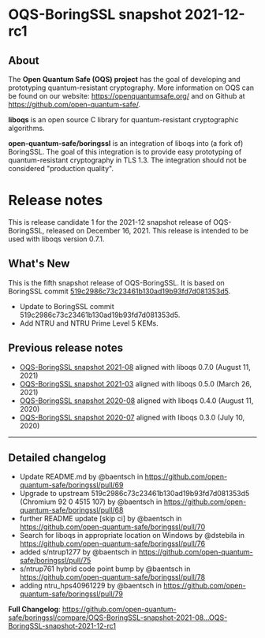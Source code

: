 OQS-BoringSSL snapshot 2021-12-rc1
==================================

About
-----

The **Open Quantum Safe (OQS) project** has the goal of developing and prototyping quantum-resistant cryptography.  More information on OQS can be found on our website: https://openquantumsafe.org/ and on Github at https://github.com/open-quantum-safe/.

**liboqs** is an open source C library for quantum-resistant cryptographic algorithms.

**open-quantum-safe/boringssl** is an integration of liboqs into (a fork of) BoringSSL.  The goal of this integration is to provide easy prototyping of quantum-resistant cryptography in TLS 1.3.  The integration should not be considered "production quality".

Release notes
=============

This is release candidate 1 for the 2021-12 snapshot release of OQS-BoringSSL, released on December 16, 2021. This release is intended to be used with liboqs version 0.7.1.

What's New
----------

This is the fifth snapshot release of OQS-BoringSSL.  It is based on BoringSSL commit [519c2986c73c23461b130ad19b93fd7d081353d5](https://github.com/google/boringssl/commit/519c2986c73c23461b130ad19b93fd7d081353d5).

- Update to BoringSSL commit 519c2986c73c23461b130ad19b93fd7d081353d5.
- Add NTRU and NTRU Prime Level 5 KEMs.

Previous release notes
----------------------

- [OQS-BoringSSL snapshot 2021-08](https://github.com/open-quantum-safe/boringssl/releases/tag/OQS-BoringSSL-snapshot-2021-08) aligned with liboqs 0.7.0 (August 11, 2021)
- [OQS-BoringSSL snapshot 2021-03](https://github.com/open-quantum-safe/boringssl/releases/tag/OQS-BoringSSL-snapshot-2021-03) aligned with liboqs 0.5.0 (March 26, 2021)
- [OQS-BoringSSL snapshot 2020-08](https://github.com/open-quantum-safe/boringssl/releases/tag/OQS-BoringSSL-snapshot-2020-08) aligned with liboqs 0.4.0 (August 11, 2020)
- [OQS-BoringSSL snapshot 2020-07](https://github.com/open-quantum-safe/boringssl/releases/tag/OQS-BoringSSL-snapshot-2020-07) aligned with liboqs 0.3.0 (July 10, 2020)

---

Detailed changelog
------------------

* Update README.md by @baentsch in https://github.com/open-quantum-safe/boringssl/pull/69
* Upgrade to upstream 519c2986c73c23461b130ad19b93fd7d081353d5  (Chromium 92 0 4515 107) by @baentsch in https://github.com/open-quantum-safe/boringssl/pull/68
* further README update [skip ci] by @baentsch in https://github.com/open-quantum-safe/boringssl/pull/70
* Search for liboqs in appropriate location on Windows by @dstebila in https://github.com/open-quantum-safe/boringssl/pull/76
* added s/ntrup1277 by @baentsch in https://github.com/open-quantum-safe/boringssl/pull/75
* s/ntrup761 hybrid code point bump by @baentsch in https://github.com/open-quantum-safe/boringssl/pull/78
* adding ntru_hps40961229 by @baentsch in https://github.com/open-quantum-safe/boringssl/pull/79


**Full Changelog**: https://github.com/open-quantum-safe/boringssl/compare/OQS-BoringSSL-snapshot-2021-08...OQS-BoringSSL-snapshot-2021-12-rc1
